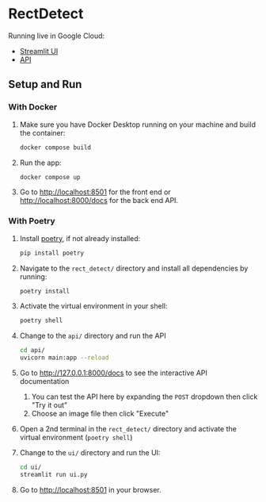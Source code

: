 # RectDetect

Running live in Google Cloud:

- [Streamlit UI](https://rect-detect-ui-zjjnoqowna-nn.a.run.app)
- [API](https://rect-detect-api-zjjnoqowna-nn.a.run.app/docs)

## Setup and Run

### With Docker

1. Make sure you have Docker Desktop running on your machine and build the container:

   ```bash
   docker compose build
   ```

1. Run the app:

   ```bash
   docker compose up
   ```

1. Go to <http://localhost:8501> for the front end or <http://localhost:8000/docs> for the back end API.

### With Poetry

1. Install [poetry](https://www.python-poetry.org), if not already installed:

   ```bash
   pip install poetry
   ```

1. Navigate to the `rect_detect/` directory and install all dependencies by running:

   ```bash
   poetry install
   ```

1. Activate the virtual environment in your shell:

   ```bash
   poetry shell
   ```

1. Change to the `api/` directory and run the API

   ```bash
   cd api/
   uvicorn main:app --reload
   ``````

1. Go to <http://127.0.0.1:8000/docs> to see the interactive API documentation
   1. You can test the API here by expanding the `POST` dropdown then click "Try it out"
   1. Choose an image file then click "Execute"

1. Open a 2nd terminal in the `rect_detect/` directory and activate the virtual environment (`poetry shell`)

1. Change to the `ui/` directory and run the UI:

   ```bash
   cd ui/
   streamlit run ui.py
   ```

1. Go to <http://localhost:8501> in your browser.

